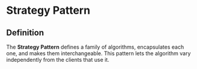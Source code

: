 # Strategy Pattern

## Definition

The **Strategy Pattern** defines a family of algorithms, encapsulates each one, and makes them interchangeable. This pattern lets the algorithm vary independently from the clients that use it.